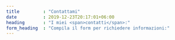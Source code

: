 ```yaml
---
title         : "Contattami"
date          : 2019-12-23T20:17:01+06:00
heading       : "I miei <span>contatti</span>:"
form_heading  : "Compila il form per richiedere informazioni:"
---
```


